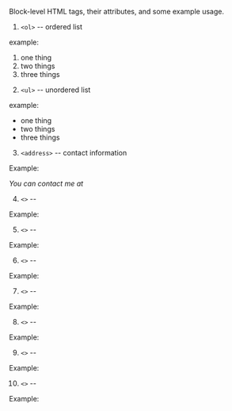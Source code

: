 Block-level HTML tags, their attributes, and some example usage.

1. `<ol>` -- ordered list

example:
<ol>
  <li>one thing</li>
  <li>two things</li>
  <li>three things</li>
</ol>

2. `<ul>` -- unordered list

example:

<ul>
  <li>one thing</li>
  <li>two things</li>
  <li>three things</li>
</ul>

3. `<address>` -- contact information

Example:

<address>
You can contact me at <a jeremy.bouchard@gmail.com <br>
</address>

4. `<>` -- 

Example:

5. `<>` -- 

Example:

6. `<>` -- 

Example:

7. `<>` -- 

Example:

8. `<>` -- 

Example:

9. `<>` -- 

Example:

10. `<>` -- 

Example:
